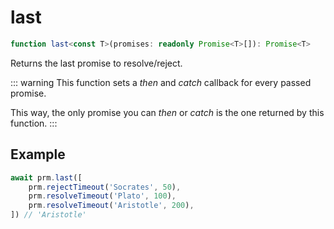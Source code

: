 # last

```ts
function last<const T>(promises: readonly Promise<T>[]): Promise<T>
```

Returns the last promise to resolve/reject.

::: warning
This function sets a *then* and *catch* callback for every passed promise.

This way, the only promise you can *then* or *catch* is the one returned by this function.
:::

## Example

```ts
await prm.last([
    prm.rejectTimeout('Socrates', 50),
    prm.resolveTimeout('Plato', 100),
    prm.resolveTimeout('Aristotle', 200),
]) // 'Aristotle'
```
